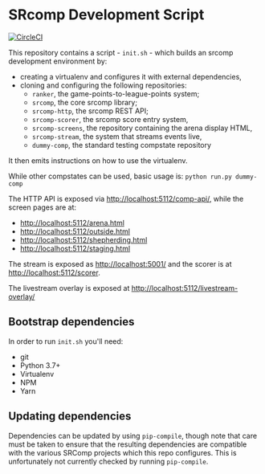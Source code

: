 SRcomp Development Script
=========================

[![CircleCI](https://circleci.com/gh/PeterJCLaw/srcomp-dev.svg?style=shield)](https://circleci.com/gh/PeterJCLaw/srcomp-dev)

This repository contains a script - `init.sh` - which builds an srcomp
development environment by:

 * creating a virtualenv and configures it with external dependencies,
 * cloning and configuring the following repositories:
   * `ranker`, the game-points-to-league-points system;
   * `srcomp`, the core srcomp library;
   * `srcomp-http`, the srcomp REST API;
   * `srcomp-scorer`, the srcomp score entry system,
   * `srcomp-screens`, the repository containing the arena display HTML,
   * `srcomp-stream`, the system that streams events live,
   * `dummy-comp`, the standard testing compstate repository

It then emits instructions on how to use the virtualenv.

While other compstates can be used, basic usage is: `python run.py dummy-comp`

The HTTP API is exposed via <http://localhost:5112/comp-api/>, while the
screen pages are at:

 * <http://localhost:5112/arena.html>
 * <http://localhost:5112/outside.html>
 * <http://localhost:5112/shepherding.html>
 * <http://localhost:5112/staging.html>

The stream is exposed as <http://localhost:5001/> and the scorer is at
<http://localhost:5112/scorer>.

The livestream overlay is exposed at <http://localhost:5112/livestream-overlay/>

Bootstrap dependencies
----------------------

In order to run `init.sh` you'll need:

 * git
 * Python 3.7+
 * Virtualenv
 * NPM
 * Yarn


Updating dependencies
---------------------

Dependencies can be updated by using `pip-compile`, though note that care must
be taken to ensure that the resulting dependencies are compatible with the
various SRComp projects which this repo configures. This is unfortunately not
currently checked by running `pip-compile`.

